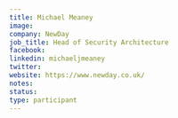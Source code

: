 ```yaml
---
title: Michael Meaney
image: 
company: NewDay
job_title: Head of Security Architecture
facebook:
linkedin: michaeljmeaney
twitter:
website: https://www.newday.co.uk/
notes:
status: 
type: participant
---
```

